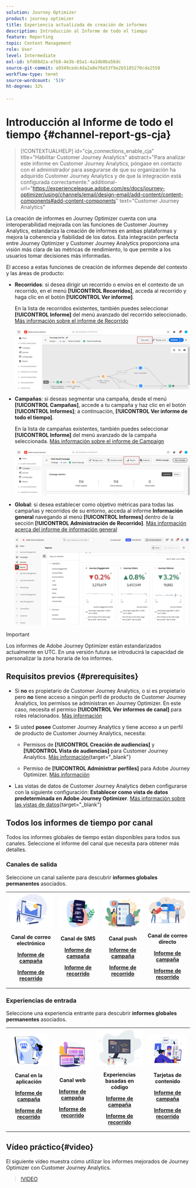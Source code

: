 ```yaml
---
solution: Journey Optimizer
product: journey optimizer
title: Experiencia actualizada de creación de informes
description: Introducción al Informe de todo el tiempo
feature: Reporting
topic: Content Management
role: User
level: Intermediate
exl-id: bfd88d2a-e7b8-4e3b-85a1-4a14b0ba56dc
source-git-commit: a9349cedc4da2a8e76e53f9e2b5185270cda2558
workflow-type: tm+mt
source-wordcount: '519'
ht-degree: 32%

---
```


# Introducción al Informe de todo el tiempo {#channel-report-gs-cja}

>[!CONTEXTUALHELP]
>id="cja_connections_enable_cja"
>title="Habilitar Customer Journey Analytics"
>abstract="Para analizar este informe en Customer Journey Analytics, póngase en contacto con el administrador para asegurarse de que su organización ha adquirido Customer Journey Analytics y de que la integración está configurada correctamente."
>additional-url="https://experienceleague.adobe.com/es/docs/journey-optimizer/using/channels/email/design-email/add-content/content-components#add-content-components" text="Customer Journey Analytics"

La creación de informes en Journey Optimizer cuenta con una interoperabilidad mejorada con las funciones de Customer Journey Analytics, estandariza la creación de informes en ambas plataformas y mejora la coherencia y fiabilidad de los datos. Esta integración perfecta entre Journey Optimizer y Customer Journey Analytics proporciona una visión más clara de las métricas de rendimiento, lo que permite a los usuarios tomar decisiones más informadas.

El acceso a estas funciones de creación de informes depende del contexto y las áreas de producto:

* **Recorridos**: si desea dirigir un recorrido o envíos en el contexto de un recorrido, en el menú **[!UICONTROL Recorridos]**, acceda al recorrido y haga clic en el botón **[!UICONTROL Ver informe]**.

  En la lista de recorridos existentes, también puedes seleccionar **[!UICONTROL Informe]** del menú avanzado del recorrido seleccionado. [Más información sobre el informe de Recorrido](journey-global-report-cja.md)

  ![](assets/gs-cja-report-3.png)

* **Campañas**: si deseas segmentar una campaña, desde el menú **[!UICONTROL Campañas]**, accede a tu campaña y haz clic en el botón **[!UICONTROL Informes]**; a continuación, **[!UICONTROL Ver informe de todo el tiempo]**.

  En la lista de campañas existentes, también puedes seleccionar **[!UICONTROL Informe]** del menú avanzado de la campaña seleccionada. [Más información sobre el informe de Campaign](campaign-global-report-cja.md)

  ![](assets/gs-cja-report-2.png)

* **Global**: si desea establecer como objetivo métricas para todas las campañas y recorridos de su entorno, acceda al informe **Información general** navegando al menú **[!UICONTROL Informes]** dentro de la sección **[!UICONTROL Administración de Recorrido]**. [Más información acerca del informe de información general](channel-report-cja.md)

  ![](assets/gs-cja-report-1.png)

>[!IMPORTANT]
>
>Los informes de Adobe Journey Optimizer están estandarizados actualmente en UTC. En una versión futura se introducirá la capacidad de personalizar la zona horaria de los informes.

## Requisitos previos {#prerequisites}

* Si **no** es propietario de Customer Journey Analytics, o si es propietario pero **no** tiene acceso a ningún perfil de producto de Customer Journey Analytics, los permisos se administran en Journey Optimizer. En este caso, necesita el permiso **[!UICONTROL Ver informes de canal]** para roles relacionados. [Más información](../administration/permissions.md)

* Si usted **posee** Customer Journey Analytics y tiene acceso a un perfil de producto de Customer Journey Analytics, necesita:

   * Permisos de **[!UICONTROL Creación de audiencias]** y **[!UICONTROL Vista de audiencias]** para Customer Journey Analytics. [Más información](https://experienceleague.adobe.com/es/docs/analytics-platform/using/technotes/access-control){target="_blank"}

   * Permiso de **[!UICONTROL Administrar perfiles]** para Adobe Journey Optimizer. [Más información](../administration/permissions.md)

* Las vistas de datos de Customer Journey Analytics deben configurarse con la siguiente configuración: **Establecer como vista de datos predeterminada en Adobe Journey Optimizer**. [Más información sobre las vistas de datos](https://experienceleague.adobe.com/es/docs/analytics-platform/using/cja-dataviews/create-dataview){target="_blank"}


## Todos los informes de tiempo por canal

Todos los informes globales de tiempo están disponibles para todos sus canales. Seleccione el informe del canal que necesita para obtener más detalles.

### Canales de salida

Seleccione un canal saliente para descubrir **informes globales permanentes** asociados.

<table style="table-layout:fixed"><tr style="border: 0;">
<td><img alt="Correo electrónico" src="../channels/assets/do-not-localize/email.png">
<div align="center"><p><strong>Canal de correo electrónico</strong></p><p><a href="campaign-global-report-cja-email.md"><strong>Informe de campaña</strong></a></p><p><a href="journey-global-report-cja-email.md"><strong>Informe de recorrido</strong></a></p></div></td>
<td><a href="campaign-global-report-cja-sms.md"><img alt="SMS" src="../channels/assets/do-not-localize/sms.png"></a>
<div align="center"><p><strong>Canal de SMS</strong></p><p><a href="campaign-global-report-cja-sms.md"><strong>Informe de campaña</strong></a></p><p><a href="journey-global-report-cja-sms.md"><strong>Informe de recorrido</strong></a></p></div></td>
<td><a href="campaign-global-report-cja-push.md"><img alt="push" src="../channels/assets/do-not-localize/push.png"></a>
<div align="center"><p><strong>Canal push</strong></p><p><a href="campaign-global-report-cja-push.md"><strong>Informe de campaña</strong></a></p><p><a href="journey-global-report-cja-push.md"><strong>Informe de recorrido</strong></a></p></div></td>
<td><a href="campaign-global-report-cja-direct.md"><img alt="Correo directo" src="../channels/assets/do-not-localize/direct-mail.jpg"></a>
<div align="center"><p><strong>Canal de correo directo</strong></p><p><a href="campaign-global-report-cja-direct.md"><strong>Informe de campaña</strong></a></p><p><a href="journey-global-report-cja-direct.md"><strong>Informe de recorrido</strong></a></p></div></td>
</tr></table>

### Experiencias de entrada

Seleccione una experiencia entrante para descubrir **informes globales permanentes** asociados.

<table style="table-layout:fixed"><tr style="border: 0;">
<td><img alt="En la aplicación" src="../channels/assets/do-not-localize/inapp.jpg">
<div align="center"><p><strong>Canal en la aplicación</strong></p><p><a href="campaign-global-report-cja-inapp.md"><strong>Informe de campaña</strong></a></p><p><a href="journey-global-report-cja-inapp.md"><strong>Informe de recorrido</strong></a></p></div></td>
<td><p><img alt="Web" src="../channels/assets/do-not-localize/web.jpg"></p>
<div align="center"><p><strong>Canal web</strong></p><p><a href="campaign-global-report-cja-web.md"><strong>Informe de campaña</strong></a></p><p><a href="journey-global-report-cja-web.md"><strong>Informe de recorrido</strong></a></p></div></td>
<td><img alt="Experiencia basada en código" src="../channels/assets/do-not-localize/code.png">
<div align="center"><p><strong>Experiencias basadas en código</strong></p><p><a href="campaign-global-report-cja-code.md"><strong>Informe de campaña</strong></a></p><p><a href="campaign-global-report-cja-code.md"><strong>Informe de recorrido</strong></a></p></div></td>
<td><img alt="Tarjetas de contenido" src="../channels/assets/do-not-localize/cards.png">
<div align="center"><p><strong>Tarjetas de contenido</strong></p><p><a href="campaign-global-report-cja-content.md"><strong>Informe de campaña</strong></a></p><p><a href="journey-global-report-cja-content.md"><strong>Informe de recorrido</strong></a></p></div></td>
</tr></table>

## Vídeo práctico{#video}

El siguiente vídeo muestra cómo utilizar los informes mejorados de Journey Optimizer con Customer Journey Analytics.

>[!VIDEO](https://video.tv.adobe.com/v/3443154?captions=spa)